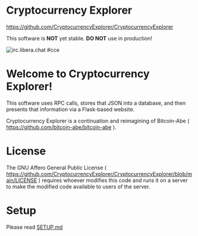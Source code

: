 Cryptocurrency Explorer
==========
https://github.com/CryptocurrencyExplorer/CryptocurrencyExplorer

This software is **NOT** yet stable. **DO NOT** use in production!

![irc.libera.chat #cce](https://img.shields.io/badge/irc-libera.chat_cce-brightgreen.svg)

Welcome to Cryptocurrency Explorer!
==========
This software uses RPC calls, stores that JSON into a database,
and then presents that information via a Flask-based website.

Cryptocurrency Explorer is a continuation and reimagining of Bitcoin-Abe
( https://github.com/bitcoin-abe/bitcoin-abe ).


License
==========
The GNU Affero General Public License
( https://github.com/CryptocurrencyExplorer/CryptocurrencyExplorer/blob/main/LICENSE )
requires whoever modifies this code and runs it on a server to make the
modified code available to users of the server.


Setup
==========
Please read [SETUP.md](SETUP.md)
